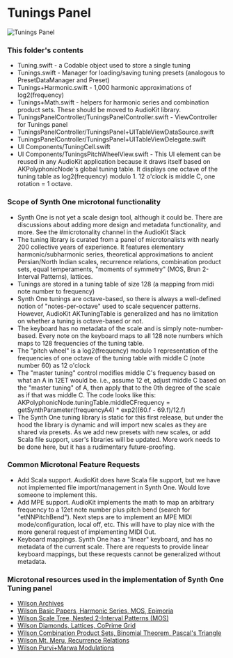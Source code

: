 #  Tunings Panel

![Tunings Panel](http://audiokit.io/synthone/tuningsPanel.png)

### This folder's contents
* Tuning.swift - a Codable object used to store a single tuning
* Tunings.swift - Manager for loading/saving tuning presets (analogous to PresetDataManager and Preset)
* Tunings+Harmonic.swift - 1,000 harmonic approximations of log2(frequency)
* Tunings+Math.swift - helpers for harmonic series and combination product sets.  These should be moved to AudioKit library.
* TuningsPanelController/TuningsPanelController.swift - ViewController for Tunings panel
* TuningsPanelController/TuningsPanel+UITableViewDataSource.swift
* TuningsPanelController/TuningsPanel+UITableViewDelegate.swift
* UI Components/TuningCell.swift
* UI Components/TuningsPitchWheelView.swift - This UI element can be reused in any AudioKit application because it draws itself based on AKPolyphonicNode's global tuning table.  It displays one octave of the tuning table as log2(frequency) modulo 1.  12 o'clock is middle C, one rotation = 1 octave.

### Scope of Synth One microtonal functionality
* Synth One is not yet a scale design tool, although it could be.  There are discussions about adding more design and metadata functionality, and more.  See the #microtonality channel in the AudioKit Slack
* The tuning library is curated from a panel of microtonalists with nearly 200 collective years of experience.  It features elementary harmonic/subharmonic series, theoretical approximations to ancient Persian/North Indian scales, recurrence relations,  combination product sets, equal temperaments, "moments of symmetry" (MOS, Brun 2-Interval Patterns), lattices.
* Tunings are stored in a tuning table of size 128 (a mapping from midi note number to frequency)
* Synth One tunings are octave-based, so there is always a well-defined notion of "notes-per-octave" used to scale sequencer patterns.  However, AudioKit AKTuningTable is generalized and has no limitation on whether a tuning is octave-based or not.
* The keyboard has no metadata of the scale and is simply note-number-based. Every note on the keyboard maps to all 128 note numbers which maps to 128 frequencies of the tuning table.
* The "pitch wheel" is a log2(frequency) modulo 1 representation of the frequencies of one octave of the tuning table with middle C (note number 60) as 12 o'clock
* The "master tuning" control modifies middle C's frequency based on what an A in 12ET would be. i.e., assume 12 et, adjust middle C based on the "master tuning" of A, then apply that to the 0th degree of the scale as if that was middle C. The code looks like this:
AKPolyphonicNode.tuningTable.middleCFrequency = getSynthParameter(frequencyA4) * exp2((60.f - 69.f)/12.f)
* The Synth One tuning library is static for this first release, but under the hood the library is dynamic and will import new scales as they are shared via presets. As we add new presets with new scales, or add Scala file support, user's libraries will be updated. More work needs to be done here, but it has a rudimentary future-proofing.

### Common Microtonal Feature Requests
* Add Scala support.  AudioKit does have Scala file support, but we have not implemented file import/management in Synth One.  Would love someone to implement this.
* Add MPE support.  AudioKit implements the math to map an arbitrary frequency to a 12et note number plus pitch bend (search for "etNNPitchBend").  Next steps are to implement an MPE MIDI mode/configuration, local off, etc.  This will have to play nice with the more general request of implementing MIDI Out.
* Keyboard mappings.  Synth One has a "linear" keyboard, and has no metadata of the current scale.  There are requests to provide linear keyboard mappings, but these requests cannot be generalized without metadata.


### Microtonal resources used in the implementation of Synth One Tuning panel

* [Wilson Archives](http://anaphoria.com/wilson.html)
* [Wilson Basic Papers, Harmonic Series, MOS, Epimoria](http://anaphoria.com/wilsonbasic.html)
* [Wilson Scale Tree, Nested 2-Interval Patterns (MOS)](http://anaphoria.com/wilsonscaletree.html)
* [Wilson Diamonds, Lattices, CoPrime Grid](http://anaphoria.com/wilsondiamondcoprime.html)
* [Wilson Combination Product Sets, Binomial Theorem, Pascal's Triangle](http://anaphoria.com/wilsoncps.html)
* [Wilson Mt. Meru, Recurrence Relations](http://anaphoria.com/wilsonmeru.html)
* [Wilson Purvi+Marwa Modulations](http://anaphoria.com/xen9mar.pdf)

